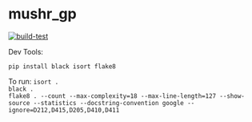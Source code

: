 # mushr_gp
[![build-test](https://github.com/prl-mushr/mushr_gp/actions/workflows/ci.yml/badge.svg?branch=main)](https://github.com/prl-mushr/mushr_gp/actions)

Dev Tools:  

`pip install black isort flake8`

To run:
`isort .`  
`black .`  
`flake8 . --count --max-complexity=18 --max-line-length=127 --show-source --statistics --docstring-convention google --ignore=D212,D415,D205,D410,D411`
